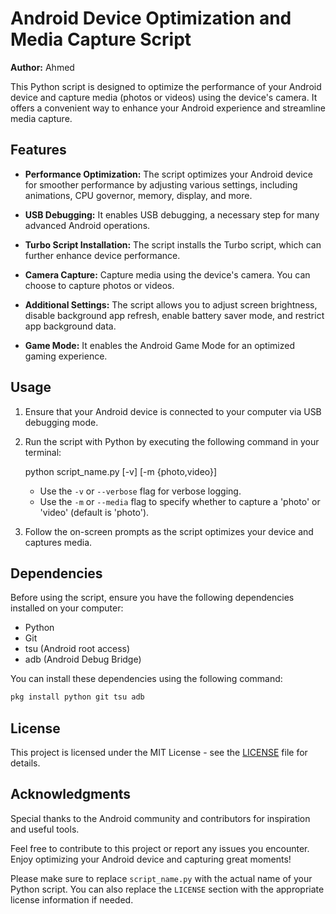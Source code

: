 
# Android Device Optimization and Media Capture Script

**Author:** Ahmed

This Python script is designed to optimize the performance of your Android device and capture media (photos or videos) using the device's camera. It offers a convenient way to enhance your Android experience and streamline media capture.

## Features

- **Performance Optimization:** The script optimizes your Android device for smoother performance by adjusting various settings, including animations, CPU governor, memory, display, and more.

- **USB Debugging:** It enables USB debugging, a necessary step for many advanced Android operations.

- **Turbo Script Installation:** The script installs the Turbo script, which can further enhance device performance.

- **Camera Capture:** Capture media using the device's camera. You can choose to capture photos or videos.

- **Additional Settings:** The script allows you to adjust screen brightness, disable background app refresh, enable battery saver mode, and restrict app background data.

- **Game Mode:** It enables the Android Game Mode for an optimized gaming experience.

## Usage

1. Ensure that your Android device is connected to your computer via USB debugging mode.

2. Run the script with Python by executing the following command in your terminal:

   
   python script_name.py [-v] [-m {photo,video}]
  

   - Use the `-v` or `--verbose` flag for verbose logging.
   - Use the `-m` or `--media` flag to specify whether to capture a 'photo' or 'video' (default is 'photo').

3. Follow the on-screen prompts as the script optimizes your device and captures media.

## Dependencies

Before using the script, ensure you have the following dependencies installed on your computer:

- Python
- Git
- tsu (Android root access)
- adb (Android Debug Bridge)

You can install these dependencies using the following command:

```bash
pkg install python git tsu adb
```

## License

This project is licensed under the MIT License - see the [LICENSE](LICENSE) file for details.

## Acknowledgments

Special thanks to the Android community and contributors for inspiration and useful tools.

Feel free to contribute to this project or report any issues you encounter. Enjoy optimizing your Android device and capturing great moments!


Please make sure to replace `script_name.py` with the actual name of your Python script. You can also replace the `LICENSE` section with the appropriate license information if needed.

